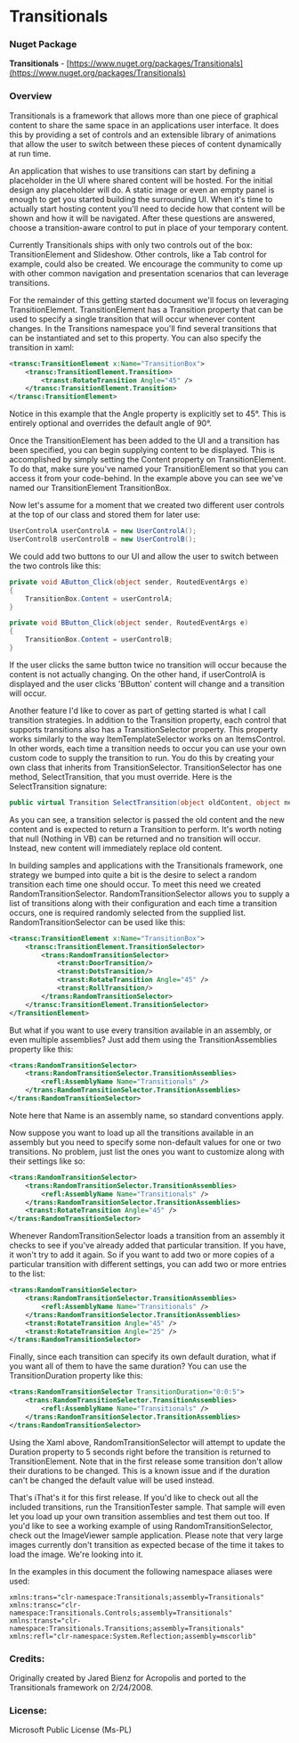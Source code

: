 # Transitionals

### Nuget Package

**Transitionals** - [https://www.nuget.org/packages/Transitionals](https://www.nuget.org/packages/Transitionals)

### Overview

Transitionals is a framework that allows more than one piece of graphical content to share the same space in an applications user interface. It does this by providing a set of controls and an extensible library of animations that allow the user to switch between these pieces of content dynamically at run time.

An application that wishes to use transitions can start by defining a placeholder in the UI where shared content will be hosted. For the initial design any placeholder will do. A static image or even an empty panel is enough to get you started building the surrounding UI. When it's time to actually start hosting content you'll need to decide how that content will be shown and how it will be navigated. After these questions are answered, choose a transition-aware control to put in place of your temporary content.

Currently Transitionals ships with only two controls out of the box: TransitionElement and Slideshow. Other controls, like a Tab control for example, could also be created. We encourage the community to come up with other common navigation and presentation scenarios that can leverage transitions.

For the remainder of this getting started document we'll focus on leveraging TransitionElement. TransitionElement has a Transition property that can be used to specify a single transition that will occur whenever content changes. In the Transitions namespace you'll find several transitions that can be instantiated and set to this property. You can also specify the transition in xaml:

``` xml
<transc:TransitionElement x:Name="TransitionBox">
    <transc:TransitionElement.Transition>
        <transt:RotateTransition Angle="45" />
    </transc:TransitionElement.Transition>
</transc:TransitionElement>
```

Notice in this example that the Angle property is explicitly set to 45°. This is entirely optional and overrides the default angle of 90°.

Once the TransitionElement has been added to the UI and a transition has been specified, you can begin supplying content to be displayed. This is accomplished by simply setting the Content property on TransitionElement. To do that, make sure you've named your TransitionElement so that you can access it from your code-behind. In the example above you can see we've named our TransitionElement TransitionBox.

Now let's assume for a moment that we created two different user controls at the top of our class and stored them for later use:

``` csharp
UserControlA userControlA = new UserControlA();
UserControlB userControlB = new UserControlB();
```

We could add two buttons to our UI and allow the user to switch between the two controls like this:

``` csharp
private void AButton_Click(object sender, RoutedEventArgs e)
{
    TransitionBox.Content = userControlA;
}

private void BButton_Click(object sender, RoutedEventArgs e)
{
    TransitionBox.Content = userControlB;
}
```

If the user clicks the same button twice no transition will occur because the content is not actually changing. On the other hand, if userControlA is displayed and the user clicks 'BButton' content will change and a transition will occur.

Another feature I'd like to cover as part of getting started is what I call transition strategies. In addition to the Transition property, each control that supports transitions also has a TransitionSelector property. This property works similarly to the way ItemTemplateSelector works on an ItemsControl. In other words, each time a transition needs to occur you can use your own custom code to supply the transition to run. You do this by creating your own class that inherits from TransitionSelector. TransitionSelector has one method, SelectTransition, that you must override. Here is the SelectTransition signature:

``` csharp
public virtual Transition SelectTransition(object oldContent, object newContent)
```

As you can see, a transition selector is passed the old content and the new content and is expected to return a Transition to perform. It's worth noting that null (Nothing in VB) can be returned and no transition will occur. Instead, new content will immediately replace old content.

In building samples and applications with the Transitionals framework, one strategy we bumped into quite a bit is the desire to select a random transition each time one should occur. To meet this need we created RandomTransitionSelector. RandomTransitionSelector allows you to supply a list of transitions along with their configuration and each time a transition occurs, one is required randomly selected from the supplied list. RandomTransitionSelector can be used like this:

``` xml
<transc:TransitionElement x:Name="TransitionBox">
    <transc:TransitionElement.TransitionSelector>
        <trans:RandomTransitionSelector>
            <transt:DoorTransition/>
            <transt:DotsTransition/>
            <transt:RotateTransition Angle="45" />
            <transt:RollTransition/>
        </trans:RandomTransitionSelector>
    </transc:TransitionElement.TransitionSelector>
</TransitionElement>
```
 

But what if you want to use every transition available in an assembly, or even multiple assemblies? Just add them using the TransitionAssemblies property like this:

``` xml
<trans:RandomTransitionSelector>
    <trans:RandomTransitionSelector.TransitionAssemblies>
        <refl:AssemblyName Name="Transitionals" />
    </trans:RandomTransitionSelector.TransitionAssemblies>
</trans:RandomTransitionSelector>
```
 
Note here that Name is an assembly name, so standard conventions apply.

Now suppose you want to load up all the transitions available in an assembly but you need to specify some non-default values for one or two transitions. No problem, just list the ones you want to customize along with their settings like so:

``` xml
<trans:RandomTransitionSelector>
    <trans:RandomTransitionSelector.TransitionAssemblies>
        <refl:AssemblyName Name="Transitionals" />
    </trans:RandomTransitionSelector.TransitionAssemblies>
    <transt:RotateTransition Angle="45" />
</trans:RandomTransitionSelector>
```
 
 Whenever RandomTransitionSelector loads a transition from an assembly it checks to see if you've already added that particular transition. If you have, it won't try to add it again. So if you want to add two or more copies of a particular transition with different settings, you can add two or more entries to the list:

 
``` xml
<trans:RandomTransitionSelector>
    <trans:RandomTransitionSelector.TransitionAssemblies>
        <refl:AssemblyName Name="Transitionals" />
    </trans:RandomTransitionSelector.TransitionAssemblies>
    <transt:RotateTransition Angle="45" />
    <transt:RotateTransition Angle="25" />
</trans:RandomTransitionSelector>
```
 
Finally, since each transition can specify its own default duration, what if you want all of them to have the same duration? You can use the TransitionDuration property like this:

``` xml
<trans:RandomTransitionSelector TransitionDuration="0:0:5">
    <trans:RandomTransitionSelector.TransitionAssemblies>
        <refl:AssemblyName Name="Transitionals" />
    </trans:RandomTransitionSelector.TransitionAssemblies>
</trans:RandomTransitionSelector>
```
 
Using the Xaml above, RandomTransitionSelector will attempt to update the Duration property to 5 seconds right before the transition is returned to TransitionElement. Note that in the first release some transition don't allow their durations to be changed. This is a known issue and if the duration can't be changed the default value will be used instead.

That's iThat's it for this first release. If you'd like to check out all the included transitions, run the TransitionTester sample. That sample will even let you load up your own transition assemblies and test them out too. If you'd like to see a working example of using RandomTransitionSelector, check out the ImageViewer sample application. Please note that very large images currently don't transition as expected becase of the time it takes to load the image. We're looking into it.

In the examples in this document the following namespace aliases were used:

``` text
xmlns:trans="clr-namespace:Transitionals;assembly=Transitionals"
xmlns:transc="clr-namespace:Transitionals.Controls;assembly=Transitionals"
xmlns:transt="clr-namespace:Transitionals.Transitions;assembly=Transitionals"
xmlns:refl="clr-namespace:System.Reflection;assembly=mscorlib"
```

### Credits:

Originally created by Jared Bienz for Acropolis and ported to the Transitionals framework on 2/24/2008.

### License:

Microsoft Public License (Ms-PL)